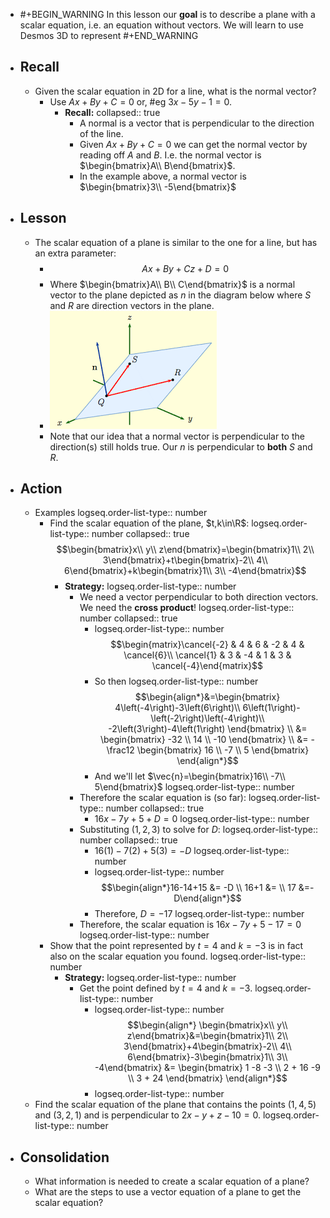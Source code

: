 - #+BEGIN_WARNING
  In this lesson our **goal** is to describe a plane with a scalar equation, i.e. an equation without vectors. We will learn to use Desmos 3D to represent 
  #+END_WARNING
- ## Recall
	- Given the scalar equation in 2D for a line, what is the normal vector?
		- Use $Ax+By+C=0$ or, #eg $3x-5y-1=0$.
			- **Recall:**
			  collapsed:: true
				- A normal is a vector that is perpendicular to the direction of the line.
				- Given $Ax+By+C=0$ we can get the normal vector by reading off $A$ and $B$. I.e. the normal vector is $\begin{bmatrix}A\\ B\end{bmatrix}$.
				- In the example above, a normal vector is $\begin{bmatrix}3\\ -5\end{bmatrix}$
- ## Lesson
	- The scalar equation of a plane is similar to the one for a line, but has an extra parameter:
		- $$Ax+By+Cz+D=0$$
		- Where $\begin{bmatrix}A\\ B\\ C\end{bmatrix}$ is a normal vector to the plane depicted as $n$ in the diagram below where $S$ and $R$ are direction vectors in the plane.
		- ![image.png](../assets/image_1748445121689_0.png)
		- Note that our idea that a normal vector is perpendicular to the direction(s) still holds true. Our $n$ is perpendicular to **both** $S$ and $R$.
- ## Action
	- Examples
	  logseq.order-list-type:: number
		- Find the scalar equation of the plane, $t,k\in\R$:
		  logseq.order-list-type:: number
		  collapsed:: true
		  $$\begin{bmatrix}x\\ y\\ z\end{bmatrix}=\begin{bmatrix}1\\ 2\\ 3\end{bmatrix}+t\begin{bmatrix}-2\\ 4\\ 6\end{bmatrix}+k\begin{bmatrix}1\\ 3\\ -4\end{bmatrix}$$
			- **Strategy:**
			  logseq.order-list-type:: number
				- We need a vector perpendicular to both direction vectors. We need the **cross product**!
				  logseq.order-list-type:: number
				  collapsed:: true
					- logseq.order-list-type:: number
					  $$\begin{matrix}\cancel{-2} & 4 & 6 & -2 & 4 & \cancel{6}\\ \cancel{1} & 3 & -4 & 1 & 3 & \cancel{-4}\end{matrix}$$
					- So then
					  logseq.order-list-type:: number
					  $$\begin{align*}&=\begin{bmatrix}
					  4\left(-4\right)-3\left(6\right)\\ 6\left(1\right)-\left(-2\right)\left(-4\right)\\ -2\left(3\right)-4\left(1\right)
					  \end{bmatrix} \\
					  &= \begin{bmatrix}
					  -32 \\ 14 \\ -10
					  \end{bmatrix} \\
					  &= -\frac12 \begin{bmatrix}
					  16 \\ -7 \\ 5
					  \end{bmatrix}
					  \end{align*}$$
					- And we'll let $\vec{n}=\begin{bmatrix}16\\ -7\\ 5\end{bmatrix}$
					  logseq.order-list-type:: number
				- Therefore the scalar equation is (so far):
				  logseq.order-list-type:: number
				  collapsed:: true
					- $16x-7y+5+D=0$
					  logseq.order-list-type:: number
				- Substituting $(1,2,3)$ to solve for $D$:
				  logseq.order-list-type:: number
				  collapsed:: true
					- $16(1)-7(2)+5(3)=-D$
					  logseq.order-list-type:: number
					- logseq.order-list-type:: number
					  $$\begin{align*}16-14+15 &= -D \\ 16+1 &= \\ 17 &=-D\end{align*}$$
					- Therefore, $D=-17$
					  logseq.order-list-type:: number
				- Therefore, the scalar equation is $16x-7y+5-17=0$
				  logseq.order-list-type:: number
		- Show that the point represented by $t=4$ and $k=-3$ is in fact also on the scalar equation you found.
		  logseq.order-list-type:: number
			- **Strategy:**
			  logseq.order-list-type:: number
				- Get the point defined by $t=4$ and $k=-3$.
				  logseq.order-list-type:: number
					- logseq.order-list-type:: number
					  $$\begin{align*}
					  \begin{bmatrix}x\\ y\\ z\end{bmatrix}&=\begin{bmatrix}1\\ 2\\ 3\end{bmatrix}+4\begin{bmatrix}-2\\ 4\\ 6\end{bmatrix}-3\begin{bmatrix}1\\ 3\\ -4\end{bmatrix}
					  &= \begin{bmatrix}
					  1 -8 -3 \\ 2 + 16 -9 \\ 3 + 24 
					  \end{bmatrix}
					  \end{align*}$$
					- logseq.order-list-type:: number
	- Find the scalar equation of the plane that contains the points $(1,4,5)$ and $(3, 2, 1)$ and is perpendicular to $2x-y+z-10=0$.
	  logseq.order-list-type:: number
- ## Consolidation
	- What information is needed to create a scalar equation of a plane?
	- What are the steps to use a vector equation of a plane to get the scalar equation?